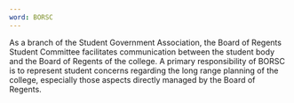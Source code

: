 ```yaml
---
word: BORSC
---
```


As a branch of the Student Government Association, the Board of Regents Student Committee facilitates communication between the student body and the Board of Regents of the college. A primary responsibility of BORSC is to represent student concerns regarding the long range planning of the college, especially those aspects directly managed by the Board of Regents.
